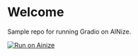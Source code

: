 # Welcome

Sample repo for running Gradio on AINize.


[![Run on Ainize](https://ainize.ai/images/run_on_ainize_button.svg)](https://ainize.web.app/redirect?git_repo=https://github.com/syncdoth/gradio_serving)
